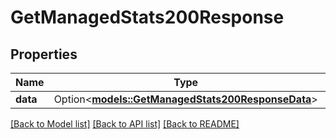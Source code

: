 # GetManagedStats200Response

## Properties

Name | Type | Description | Notes
------------ | ------------- | ------------- | -------------
**data** | Option<[**models::GetManagedStats200ResponseData**](get_managed_stats_200_response_data.md)> |  | [optional]

[[Back to Model list]](../README.md#documentation-for-models) [[Back to API list]](../README.md#documentation-for-api-endpoints) [[Back to README]](../README.md)



